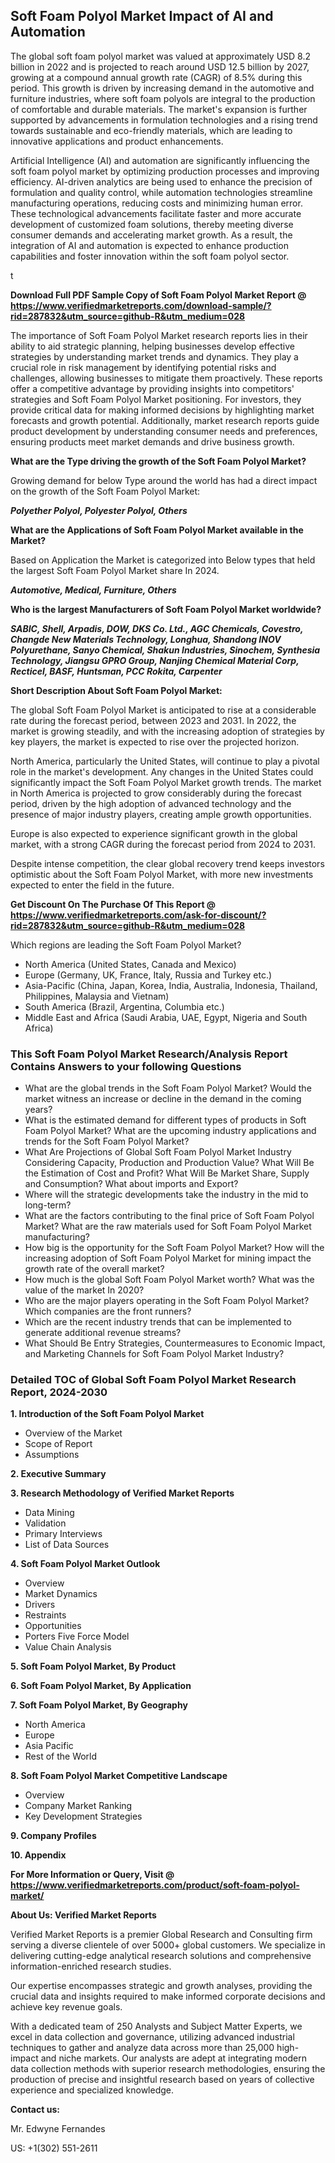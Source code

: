 <h2>Soft Foam Polyol Market Impact of AI and Automation</h2><p>The global soft foam polyol market was valued at approximately USD 8.2 billion in 2022 and is projected to reach around USD 12.5 billion by 2027, growing at a compound annual growth rate (CAGR) of 8.5% during this period. This growth is driven by increasing demand in the automotive and furniture industries, where soft foam polyols are integral to the production of comfortable and durable materials. The market's expansion is further supported by advancements in formulation technologies and a rising trend towards sustainable and eco-friendly materials, which are leading to innovative applications and product enhancements.</p><p>Artificial Intelligence (AI) and automation are significantly influencing the soft foam polyol market by optimizing production processes and improving efficiency. AI-driven analytics are being used to enhance the precision of formulation and quality control, while automation technologies streamline manufacturing operations, reducing costs and minimizing human error. These technological advancements facilitate faster and more accurate development of customized foam solutions, thereby meeting diverse consumer demands and accelerating market growth. As a result, the integration of AI and automation is expected to enhance production capabilities and foster innovation within the soft foam polyol sector.</p>t</p><p id="" class=""><strong>Download Full PDF Sample Copy of Soft Foam Polyol Market Report @ <a href="https://www.verifiedmarketreports.com/download-sample/?rid=287832&utm_source=github-R&utm_medium=028" target="_blank">https://www.verifiedmarketreports.com/download-sample/?rid=287832&utm_source=github-R&utm_medium=028</a></strong></p><p>The importance of&nbsp;Soft Foam Polyol Market research reports lies in their ability to aid strategic planning, helping businesses develop effective strategies by understanding market trends and dynamics. They play a crucial role in risk management by identifying potential risks and challenges, allowing businesses to mitigate them proactively. These reports offer a competitive advantage by providing insights into competitors' strategies and Soft Foam Polyol Market positioning. For investors, they provide critical data for making informed decisions by highlighting market forecasts and growth potential. Additionally, market research reports guide product development by understanding consumer needs and preferences, ensuring products meet market demands and drive business growth.</p><p><strong>What are the&nbsp;Type driving the growth of the Soft Foam Polyol Market?</strong></p><p id="" class="">Growing demand for below Type around the world has had a direct impact on the growth of the Soft Foam Polyol Market:</p><em><strong>Polyether Polyol, Polyester Polyol, Others</strong></em></p><strong>What are the&nbsp;Applications&nbsp;of Soft Foam Polyol Market available in the Market?</strong></p><p id="" class="">Based on Application the Market is categorized into Below types that held the largest Soft Foam Polyol Market share In 2024.</p><em><strong>Automotive, Medical, Furniture, Others</strong></em></p><strong>Who is the largest Manufacturers of Soft Foam Polyol Market worldwide?</strong></p><p><em><strong>SABIC, Shell, Arpadis, DOW, DKS Co. Ltd., AGC Chemicals, Covestro, Changde New Materials Technology, Longhua, Shandong INOV Polyurethane, Sanyo Chemical, Shakun Industries, Sinochem, Synthesia Technology, Jiangsu GPRO Group, Nanjing Chemical Material Corp, Recticel, BASF, Huntsman, PCC Rokita, Carpenter</strong></em></p><p id="" class=""><strong>Short Description About Soft Foam Polyol Market:</strong></p><p>The global Soft Foam Polyol Market is anticipated to rise at a considerable rate during the forecast period, between 2023 and 2031. In 2022, the market is growing steadily, and with the increasing adoption of strategies by key players, the market is expected to rise over the projected horizon.</p><p>North America, particularly the United States, will continue to play a pivotal role in the market's development. Any changes in the United States could significantly impact the Soft Foam Polyol Market growth trends. The market in North America is projected to grow considerably during the forecast period, driven by the high adoption of advanced technology and the presence of major industry players, creating ample growth opportunities.</p><p>Europe is also expected to experience significant growth in the global market, with a strong CAGR during the forecast period from 2024 to 2031.</p><p>Despite intense competition, the clear global recovery trend keeps investors optimistic about the Soft Foam Polyol Market, with more new investments expected to enter the field in the future.</p><p id="" class=""><strong>Get Discount On The Purchase Of This Report @ <a href="https://www.verifiedmarketreports.com/ask-for-discount/?rid=287832&utm_source=github-R&utm_medium=028" target="_blank">https://www.verifiedmarketreports.com/ask-for-discount/?rid=287832&utm_source=github-R&utm_medium=028</a></strong></p>Which regions are leading the Soft Foam Polyol Market?</p><ul><li>North America (United States, Canada and Mexico)</li><li>Europe (Germany, UK, France, Italy, Russia and Turkey etc.)</li><li>Asia-Pacific (China, Japan, Korea, India, Australia, Indonesia, Thailand, Philippines, Malaysia and Vietnam)</li><li>South America (Brazil, Argentina, Columbia etc.)</li><li>Middle East and Africa (Saudi Arabia, UAE, Egypt, Nigeria and South Africa)</li></ul><h3 id="" class="">This Soft Foam Polyol Market Research/Analysis Report Contains Answers to your following Questions</h3><ul><li>What are the global trends in the Soft Foam Polyol Market? Would the market witness an increase or decline in the demand in the coming years?</li><li>What is the estimated demand for different types of products in Soft Foam Polyol Market? What are the upcoming industry applications and trends for the Soft Foam Polyol Market?</li><li>What Are Projections of Global Soft Foam Polyol Market Industry Considering Capacity, Production and Production Value? What Will Be the Estimation of Cost and Profit? What Will Be Market Share, Supply and Consumption? What about imports and Export?</li><li>Where will the strategic developments take the industry in the mid to long-term?</li><li>What are the factors contributing to the final price of Soft Foam Polyol Market? What are the raw materials used for Soft Foam Polyol Market manufacturing?</li><li>How big is the opportunity for the Soft Foam Polyol Market? How will the increasing adoption of Soft Foam Polyol Market for mining impact the growth rate of the overall market?</li><li>How much is the global Soft Foam Polyol Market worth? What was the value of the market In 2020?</li><li>Who are the major players operating in the Soft Foam Polyol Market? Which companies are the front runners?</li><li>Which are the recent industry trends that can be implemented to generate additional revenue streams?</li><li>What Should Be Entry Strategies, Countermeasures to Economic Impact, and Marketing Channels for Soft Foam Polyol Market Industry?</li></ul><h3 id="" class="">Detailed TOC of Global Soft Foam Polyol Market Research Report, 2024-2030</h3><p id="" class=""><strong>1. Introduction of the Soft Foam Polyol Market</strong></p><ul><li>Overview of the Market</li><li>Scope of Report</li><li>Assumptions</li></ul><p id="" class=""><strong>2. Executive Summary</strong></p><p id="" class=""><strong>3. Research Methodology of Verified Market Reports</strong></p><ul><li>Data Mining</li><li>Validation</li><li>Primary Interviews</li><li>List of Data Sources</li></ul><p id="" class=""><strong>4. Soft Foam Polyol Market Outlook</strong></p><ul><li>Overview</li><li>Market Dynamics</li><li>Drivers</li><li>Restraints</li><li>Opportunities</li><li>Porters Five Force Model</li><li>Value Chain Analysis</li></ul><p id="" class=""><strong>5. Soft Foam Polyol Market, By Product</strong></p><p id="" class=""><strong>6. Soft Foam Polyol Market, By Application</strong></p><p id="" class=""><strong>7. Soft Foam Polyol Market, By Geography</strong></p><ul><li>North America</li><li>Europe</li><li>Asia Pacific</li><li>Rest of the World</li></ul><p id="" class=""><strong>8. Soft Foam Polyol Market Competitive Landscape</strong></p><ul><li>Overview</li><li>Company Market Ranking</li><li>Key Development Strategies</li></ul><p id="" class=""><strong>9. Company Profiles</strong></p><p id="" class=""><strong>10. Appendix</strong></p><p id="" class=""><strong>For More Information or Query, Visit @ <a href="https://www.verifiedmarketreports.com/product/soft-foam-polyol-market/" target="_blank">https://www.verifiedmarketreports.com/product/soft-foam-polyol-market/</a></strong></p><p id="" class=""><strong>About Us: Verified Market Reports</strong></p><p id="" class="">Verified Market Reports is a premier Global Research and Consulting firm serving a diverse clientele of over 5000+ global customers. We specialize in delivering cutting-edge analytical research solutions and comprehensive information-enriched research studies.</p><p id="" class="">Our expertise encompasses strategic and growth analyses, providing the crucial data and insights required to make informed corporate decisions and achieve key revenue goals.</p><p id="" class="">With a dedicated team of 250 Analysts and Subject Matter Experts, we excel in data collection and governance, utilizing advanced industrial techniques to gather and analyze data across more than 25,000 high-impact and niche markets. Our analysts are adept at integrating modern data collection methods with superior research methodologies, ensuring the production of precise and insightful research based on years of collective experience and specialized knowledge.</p><p id="" class=""><strong>Contact us:</strong></p><p id="" class="">Mr. Edwyne Fernandes</p><p id="" class="">US: +1(302) 551-2611</p>